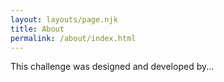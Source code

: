 ```yaml
---
layout: layouts/page.njk
title: About
permalink: /about/index.html
---
```

This challenge was designed and developed by...
